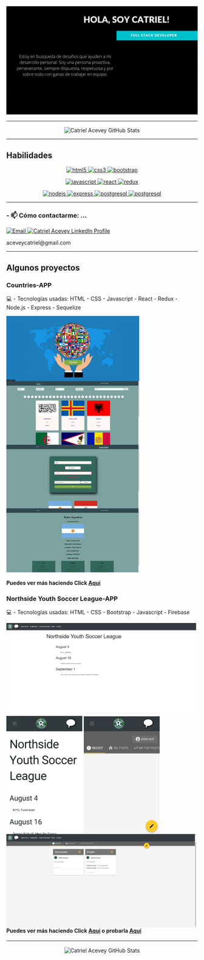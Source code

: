 <img src="https://github.com/Catriel-Acevey/Catriel-Acevey/blob/main/Readme-files/Banner%20github.gif?raw=true">


******

<p align="center">
    <img align="center" alt="Catriel Acevey GitHub Stats" src="https://github-readme-stats.vercel.app/api?username=Catriel-Acevey&show_icons=true&count_private=true&theme=tokyonight" /> <!-- dark -->
</p> 

******

## Habilidades 

<p width='40%' height="100%"align="center"> 
   <a href="https://www.w3.org/html/" target="_blank"> <img src="https://icongr.am/devicon/html5-original-wordmark.svg?size=40&color=currentColor" alt="html5"             width="50" height="50"/> </a>   
   <a href="https://www.w3schools.com/css/" target="_blank"> <img src="https://icongr.am/devicon/css3-original-wordmark.svg?size=40&color=currentColor" alt="css3"         width="50" height="50"/> </a>
   <a href="https://getbootstrap.com" target="_blank"> <img src="https://icongr.am/devicon/bootstrap-plain-wordmark.svg?size=40&color=currentColor" alt="bootstrap"             width="50" height="50"/> </a>    
 </p>
 <p width='40%' align="center">
   <a href="https://developer.mozilla.org/en-US/docs/Web/JavaScript" target="_blank">
      <img src="https://icongr.am/devicon/javascript-original.svg?size=40&color=currentColor" alt="javascript" width="50" height="50"/> </a>
   <a href="https://reactjs.org/" target="_blank"> <img src="https://icongr.am/devicon/react-original.svg?size=40&color=currentColor" alt="react"                 width="50" height="50"/> </a>
    <a href="https://es.redux.js.org/" target="_blank"> <img src="https://cdn.icon-icons.com/icons2/2415/PNG/512/redux_original_logo_icon_146365.png" alt="redux" width="50" height="50"/> 
    </a>

 </p>
 <p width='40%' align="center">    
   <a href="https://nodejs.org" target="_blank"> <img src="https://icongr.am/devicon/nodejs-original-wordmark.svg?size=40&color=currentColor" alt="nodejs"               width="50" height="50"/> </a>
   <a href="https://expressjs.com" target="_blank"> <img src="https://icongr.am/devicon/express-original-wordmark.svg?size=40&color=2ec539" alt="express"         width="50" height="50"/> </a>
   <a href="https://www.postgresql.org" target="_blank"> <img src="https://icongr.am/devicon/postgresql-original-wordmark.svg?size=40&color=2ec539"             alt="postgresql" width="50" height="50"/> </a>
   <a href="https://sequelize.org" target="_blank"> <img src="https://icongr.am/devicon/sequelize-original.svg?size=40&color=2ec539" alt="postgresql" width="50"               height="50"/> </a> 
 </p>

******

### - 📫 Cómo contactarme: ...
   <p>   
      <a align='right' href="mailto:aceveycatriel@gmail.com">
         <img alt="Email" src="https://www.vectorlogo.zone/logos/gmail/gmail-icon.svg" height="50" width="50"/>
      </a>  
      <a href="https://www.linkedin.com/in/catriel-acevey/">
         <img src="https://www.vectorlogo.zone/logos/linkedin/linkedin-icon.svg" alt="Catriel Acevey LinkedIn Profile" height="50" width="50">
      </a>
   </p>
   <p><label>aceveycatriel@gmail.com</label></p>

******

## Algunos proyectos 

### Countries-APP
💻 - Tecnologías usadas: HTML - CSS - Javascript - React - Redux - Node.js - Express - Sequelize

<img align="left" width= "350px" src='https://github.com/Catriel-Acevey/PI-Countries-main/blob/main/images/app-landing.png?raw=true' />
<img align="center" width= "350px" src='https://github.com/Catriel-Acevey/PI-Countries-main/blob/main/images/app-home.png?raw=true' />
<img align="left" width= "350px" src='https://github.com/Catriel-Acevey/PI-Countries-main/blob/main/images/app-create.png?raw=true' />
<img align="center" width= "350px" src='https://github.com/Catriel-Acevey/PI-Countries-main/blob/main/images/app-details.png?raw=true' />

#### Puedes ver más haciendo Click [Aquí](https://github.com/Catriel-Acevey/PI-Countries-main)

### Northside Youth Soccer League-APP
💻 - Tecnologías usadas: HTML - CSS - Bootstrap - Javascript - Firebase

<img align="left" width= "500px" src='https://github.com/Catriel-Acevey/NYSL/blob/main/preview/desktop-home.png?raw=true' />
<img align="center" width= "200px" src='https://github.com/Catriel-Acevey/NYSL/blob/main/preview/mobile-home.JPG?raw=true' />
<img align="left" width= "500px" src='https://github.com/Catriel-Acevey/NYSL/blob/main/preview/desktop-posts.png?raw=true' />
<img align="center" width= "200px" src='https://github.com/Catriel-Acevey/NYSL/blob/main/preview/mobile-posts.JPG?raw=true' />

#### Puedes ver más haciendo Click [Aquí](https://github.com/Catriel-Acevey/PI-Countries-main) o probarla [Aquí](https://curso-mindhub.web.app/)

******

<p align="center">
    <img align="center" alt="Catriel Acevey GitHub Stats" src="https://github-readme-stats.vercel.app/api/top-langs/?username=Catriel-Acevey&theme=tokyonight" />
</p>
